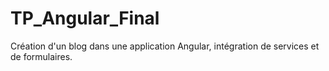 # TP_Angular_Final
Création d'un blog dans une application Angular, intégration de services et de formulaires.
